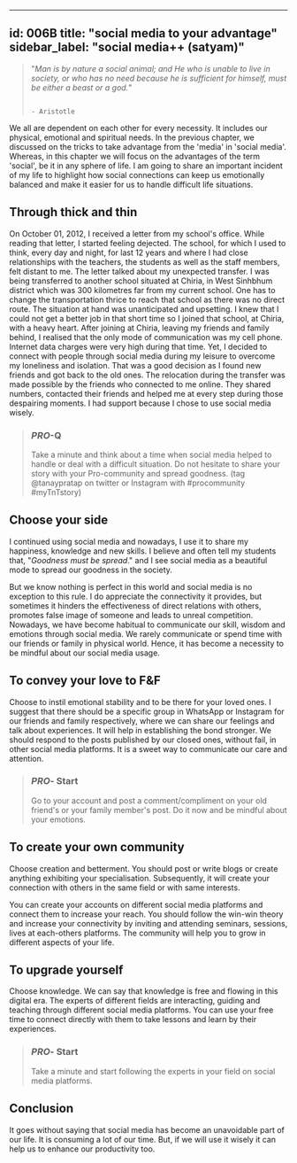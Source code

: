 
---
id: 006B
title: "social media to your advantage"
sidebar_label: "social media++ (satyam)"
---


> "*Man is by nature a social animal; and He who is unable to live in society, or who has no need because he is sufficient for himself, must be either a beast or a god.*"
>
>                                                                                          - Aristotle

We all are dependent on each other for every necessity. It includes our physical, emotional and spiritual needs. In the previous chapter, we discussed on the tricks to take advantage from the 'media' in 'social media'. Whereas, in this chapter we will focus on the advantages of the term 'social', be it in any sphere of life. I am going to share an important incident of my life to highlight how social connections can keep us emotionally balanced and make it easier for us to handle difficult life situations.

## Through thick and thin

On October 01, 2012, I received a letter from my school's office. While reading that letter, I started feeling dejected. The school, for which I used to think, every day and night, for last 12 years and where I had close relationships with the teachers, the students as well as the staff members, felt distant to me. The letter talked about my unexpected transfer. I was being transferred to another school situated at Chiria, in West Sinhbhum district which was 300 kilometres far from my current school. One has to change the transportation thrice to reach that school as there was no direct route. The situation at hand was unanticipated and upsetting. I knew that I could not get a better job in that short time so I joined that school, at Chiria, with a heavy heart. After joining at Chiria, leaving my friends and family behind, I realised that the only mode of communication was my cell phone. Internet data charges were very high during that time. Yet, I decided to connect with people through social media during my leisure to overcome my loneliness and isolation. That was a good decision as I found new friends and got back to the old ones. The relocation during the transfer was made possible by the friends who connected to me online. They shared numbers, contacted their friends and helped me at every step during those despairing moments. I had support because I chose to use social media wisely. 

>### *PRO*-Q
> Take a minute and think about a time when social media helped to handle or deal with a difficult situation. Do not hesitate to share your story with your Pro-community and spread goodness. (tag @tanaypratap on twitter or Instagram with #procommunity #myTnTstory)
> 

## Choose your side

I continued using social media and nowadays, I use it to share my happiness, knowledge and new skills. I believe and often tell my students that, "*Goodness must be spread*." and I see social media as a beautiful mode to spread our goodness in the society.

But we know nothing is perfect in this world and social media is no exception to this rule. I do appreciate the connectivity it provides, but sometimes it hinders the effectiveness of direct relations with others, promotes false image of someone and leads to unreal competition. Nowadays, we have become habitual to communicate our skill, wisdom and emotions through social media. We rarely communicate or spend time with our friends or family in physical world. Hence, it has become a necessity to be mindful about our social media usage.

## To convey your love to F&F

Choose to instil emotional stability and to be there for your loved ones. I suggest that there should be a specific group in WhatsApp or Instagram for our friends and family respectively, where we can share our feelings and talk about experiences. It will help in establishing the bond stronger. We should respond to the posts published by our closed ones, without fail, in other social media platforms. It is a sweet way to communicate our care and attention.

>### *PRO*- Start
> Go to your account and post a comment/compliment on your old friend's or your family member's post. Do it now and be mindful about your emotions.
> 
> 

## To create your own community

Choose creation and betterment. You should post or write blogs or create anything exhibiting your specialisation. Subsequently, it will create your connection with others in the same field or with same interests.

You can create your accounts on different social media platforms and connect them to increase your reach. You should follow the win-win theory and increase your connectivity by inviting and attending seminars, sessions, lives at each-others platforms. The community will help you to grow in different aspects of your life.

## To upgrade yourself

Choose knowledge. We can say that knowledge is free and flowing in this digital era. The experts of different fields are interacting, guiding and teaching through different social media platforms. You can use your free time to connect directly with them to take lessons and learn by their experiences.

>### *PRO*- Start
> Take a minute and start following the experts in your field on social media platforms.
> 
> 

## Conclusion

It goes without saying that social media has become an unavoidable part of our life. It is consuming a lot of our time. But, if we will use it wisely it can help us to enhance our productivity too.
